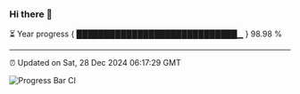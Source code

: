 ### Hi there 👋

⏳ Year progress { █████████████████████████████▁ } 98.98 %

---

⏰ Updated on Sat, 28 Dec 2024 06:17:29 GMT

![Progress Bar CI](https://github.com/liununu/liununu/workflows/Progress%20Bar%20CI/badge.svg)

